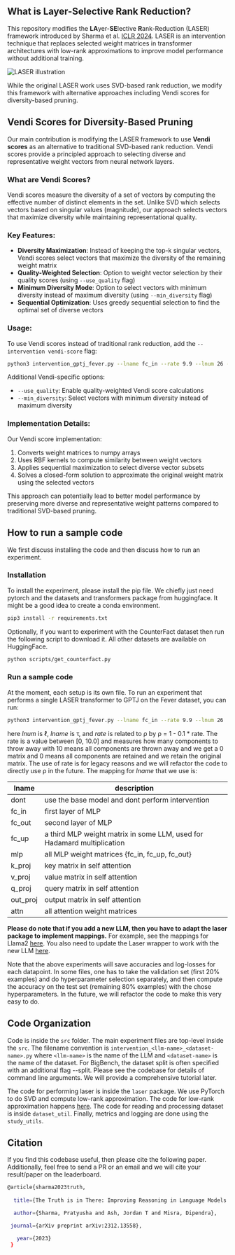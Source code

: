 ## What is Layer-Selective Rank Reduction?

This repository modifies the **LA**yer-**SE**lective **R**ank-Reduction (LASER) framework introduced by Sharma et al. [ICLR 2024](https://arxiv.org/pdf/2312.13558.pdf). LASER is an intervention technique that replaces selected weight matrices in transformer architectures with low-rank approximations to improve model performance without additional training.

![LASER illustration](https://pratyushasharma.github.io/laser/images/main.png)

While the original LASER work uses SVD-based rank reduction, we modify this framework with alternative approaches including Vendi scores for diversity-based pruning.

## Vendi Scores for Diversity-Based Pruning

Our main contribution is modifying the LASER framework to use **Vendi scores** as an alternative to traditional SVD-based rank reduction. Vendi scores provide a principled approach to selecting diverse and representative weight vectors from neural network layers.

### What are Vendi Scores?

Vendi scores measure the diversity of a set of vectors by computing the effective number of distinct elements in the set. Unlike SVD which selects vectors based on singular values (magnitude), our approach selects vectors that maximize diversity while maintaining representational quality.

### Key Features:

- **Diversity Maximization**: Instead of keeping the top-k singular vectors, Vendi scores select vectors that maximize the diversity of the remaining weight matrix
- **Quality-Weighted Selection**: Option to weight vector selection by their quality scores (using `--use_quality` flag)
- **Minimum Diversity Mode**: Option to select vectors with minimum diversity instead of maximum diversity (using `--min_diversity` flag)
- **Sequential Optimization**: Uses greedy sequential selection to find the optimal set of diverse vectors

### Usage:

To use Vendi scores instead of traditional rank reduction, add the `--intervention vendi-score` flag:

```bash
python3 intervention_gptj_fever.py --lname fc_in --rate 9.9 --lnum 26 --intervention vendi-score
```

Additional Vendi-specific options:
- `--use_quality`: Enable quality-weighted Vendi score calculations
- `--min_diversity`: Select vectors with minimum diversity instead of maximum diversity

### Implementation Details:

Our Vendi score implementation:
1. Converts weight matrices to numpy arrays
2. Uses RBF kernels to compute similarity between weight vectors
3. Applies sequential maximization to select diverse vector subsets
4. Solves a closed-form solution to approximate the original weight matrix using the selected vectors

This approach can potentially lead to better model performance by preserving more diverse and representative weight patterns compared to traditional SVD-based pruning.

## How to run a sample code

We first discuss installing the code and then discuss how to run an experiment.

### Installation

To install the experiment, please install the pip file. We chiefly just need pytorch and the datasets and transformers package from huggingface. It might be a good idea to create a conda environment.

```bash
pip3 install -r requirements.txt
```

Optionally, if you want to experiment with the CounterFact dataset then run the following script to download it. All other datasets are available on HuggingFace.

```bash
python scripts/get_counterfact.py
```

### Run a sample code

At the moment, each setup is its own file. To run an experiment that performs a single LASER transformer to GPTJ on the Fever dataset, you can run:

```bash
python3 intervention_gptj_fever.py --lname fc_in --rate 9.9 --lnum 26
```

here _lnum_ is &ell;, _lname_ is &tau;, and _rate_ is related to &rho; by &rho; = 1 - 0.1 * rate. The rate is a value between [0, 10.0] and measures how many components to throw away with 10 means all components are thrown away and we get a 0 matrix and 0 means all components are retained and we retain the original matrix. The use of rate is for legacy reasons and we will refactor the code to directly use &rho; in the future. The mapping for _lname_ that we use is:

**lname** | **description**| 
--- | --- |
dont | use the base model and dont perform intervention |
fc_in | first layer of MLP |
fc_out | second layer of MLP | 
fc_up | a third MLP weight matrix in some LLM, used for Hadamard multiplication | 
mlp | all MLP weight matrices {fc_in, fc_up, fc_out} | 
k_proj | key matrix in self attention | 
v_proj | value matrix in self attention | 
q_proj | query matrix in self attention | 
out_proj | output matrix in self attention |
attn | all attention weight matrices |

**Please do note that if you add a new LLM, then you have to adapt the laser package to implement mappings.** For example, see the mappings for Llama2 [here](https://github.com/pratyushasharma/laser/blob/main/src/laser/llama2_laser.py#L22). You also need to update the Laser wrapper to work with the new LLM [here](https://github.com/pratyushasharma/laser/blob/main/src/laser/LaserWrapper.py#L20).

Note that the above experiments will save accuracies and log-losses for each datapoint. In some files, one has to take the validation set (first 20% examples) and do hyperparameter selection separately, and then compute the accuracy on the test set (remaining 80% examples) with the chose hyperparameters. In the future, we will refactor the code to make this very easy to do.

## Code Organization

Code is inside the `src` folder. The main experiment files are top-level inside the `src`. The filename convention is `intervention_<llm-name>_<dataset-name>.py` where `<llm-name>` is the name of the LLM and `<dataset-name>` is the name of the dataset. For BigBench, the dataset split is often specified with an additional flag --split. Please see the codebase for details of command line arguments. We will provide a comprehensive tutorial later.

The code for performing laser is inside the `laser` package. We use PyTorch to do SVD and compute low-rank approximation. The code for low-rank approximation happens [here](https://github.com/pratyushasharma/laser/blob/main/src/laser/matrix_utils.py#L39). The code for reading and processing dataset is inside `dataset_util`. Finally, metrics and logging are done using the `study_utils`.  

## Citation

If you find this codebase useful, then please cite the following paper. Additionally, feel free to send a PR or an email and we will cite your result/paper on the leaderboard.

```bash
@article{sharma2023truth,
 
  title={The Truth is in There: Improving Reasoning in Language Models with Layer-Selective Rank Reduction},

  author={Sharma, Pratyusha and Ash, Jordan T and Misra, Dipendra},

 journal={arXiv preprint arXiv:2312.13558},

   year={2023}
 }
```
